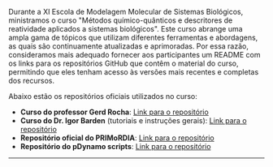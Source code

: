 Durante a XI Escola de Modelagem Molecular de Sistemas Biológicos, ministramos o curso "Métodos químico-quânticos e descritores de reatividade aplicados a sistemas biológicos". Este curso abrange uma ampla gama de tópicos que utilizam diferentes ferramentas e abordagens, as quais são continuamente atualizadas e aprimoradas. Por essa razão, consideramos mais adequado fornecer aos participantes um README com os links para os repositórios GitHub que contêm o material do curso, permitindo que eles tenham acesso às versões mais recentes e completas dos recursos.

Abaixo estão os repositórios oficiais utilizados no curso:

- **Curso do professor Gerd Rocha**: [Link para o repositório](https://github.com/RochaGerd/Chemistry_with_Python/tree/main/datafiles/Minicurso_Gerd_Rocha_XI_EMMSB_AGO2024)
- **Curso do Dr. Igor Barden** (tutoriais e instruções gerais): [Link para o repositório](https://github.com/bardenChem/XI_EMMSB_PRIMoRDiA)
- **Repositório oficial do PRIMoRDIA**: [Link para o repositório](https://github.com/igorChem/PRIMoRDiA1.0v)
- **Repositório do pDynamo scripts**: [Link para o repositório](https://github.com/bardenChem/pDynamo3_scripts)

---


